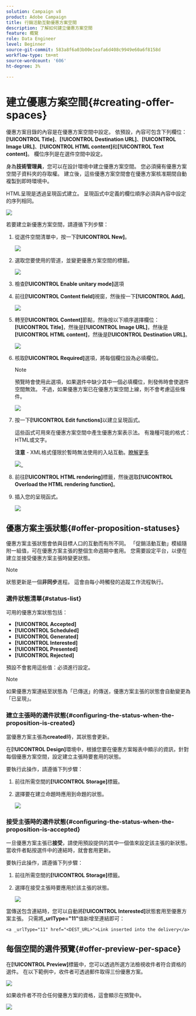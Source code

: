 ```yaml
---
solution: Campaign v8
product: Adobe Campaign
title: 行銷活動互動優惠方案空間
description: 了解如何建立優惠方案空間
feature: 概覽
role: Data Engineer
level: Beginner
source-git-commit: 583a8f6a03b00e1eafa6d408c9949e60a6f8158d
workflow-type: tm+mt
source-wordcount: '606'
ht-degree: 3%

---
```


# 建立優惠方案空間{#creating-offer-spaces}

優惠方案目錄的內容是在優惠方案空間中設定。 依預設，內容可包含下列欄位：**[!UICONTROL Title]**、**[!UICONTROL Destination URL]**、**[!UICONTROL Image URL]**、**[!UICONTROL HTML content]**&#x200B;和&#x200B;**[!UICONTROL Text content]**。 欄位序列是在選件空間中設定。

身為&#x200B;**技術管理員**，您可以在設計環境中建立優惠方案空間。 您必須擁有優惠方案空間子資料夾的存取權。 建立後，這些優惠方案空間會在優惠方案核准期間自動複製到即時環境中。

HTML呈現是透過呈現函式建立。 呈現函式中定義的欄位順序必須與內容中設定的序列相同。

![](assets/offer_space_create_009.png)

若要建立新優惠方案空間，請遵循下列步驟：

1. 從選件空間清單中，按一下&#x200B;**[!UICONTROL New]**。

   ![](assets/offer_space_create_001.png)

1. 選取您要使用的管道，並變更優惠方案空間的標籤。

   ![](assets/offer_space_create_002.png)

1. 檢查&#x200B;**[!UICONTROL Enable unitary mode]**&#x200B;選項

1. 前往&#x200B;**[!UICONTROL Content field]**&#x200B;視窗，然後按一下&#x200B;**[!UICONTROL Add]**。

   ![](assets/offer_space_create_003.png)

1. 轉至&#x200B;**[!UICONTROL Content]**&#x200B;節點，然後按以下順序選擇欄位：**[!UICONTROL Title]**，然後是&#x200B;**[!UICONTROL Image URL]**，然後是&#x200B;**[!UICONTROL HTML content]**，然後是&#x200B;**[!UICONTROL Destination URL]**。

   ![](assets/offer_space_create_004.png)

1. 核取&#x200B;**[!UICONTROL Required]**&#x200B;選項，將每個欄位設為必填欄位。

   >[!NOTE]
   >
   >預覽時會使用此選項，如果選件中缺少其中一個必填欄位，則發佈時會使選件空間無效。 不過，如果優惠方案已在優惠方案空間上線，則不會考慮這些條件。

   ![](assets/offer_space_create_005.png)

1. 按一下&#x200B;**[!UICONTROL Edit functions]**&#x200B;以建立呈現函式。

   這些函式可用來在優惠方案空間中產生優惠方案表示法。 有幾種可能的格式：HTML或文字。

   **注意**  - XML格式僅限於暫時無法使用的入站互動。[瞭解更多](../start/capability-matrix.md#gs-unavailable-features)

   ![](assets/offer_space_create_006.png)_

1. 前往&#x200B;**[!UICONTROL HTML rendering]**&#x200B;標籤，然後選取&#x200B;**[!UICONTROL Overload the HTML rendering function]**。
1. 插入您的呈現函式。

   ![](assets/offer_space_create_007.png)

## 優惠方案主張狀態{#offer-proposition-statuses}

優惠方案主張狀態會依與目標人口的互動而有所不同。 「促銷活動互動」模組隨附一組值，可在優惠方案主張的整個生命週期中套用。 您需要設定平台，以便在建立並接受優惠方案主張時變更狀態。

>[!NOTE]
>
>狀態更新是一個&#x200B;**非同步**&#x200B;進程。 這會由每小時觸發的追蹤工作流程執行。

### 選件狀態清單{#status-list}

可用的優惠方案狀態包括：

* **[!UICONTROL Accepted]**
* **[!UICONTROL Scheduled]**
* **[!UICONTROL Generated]**
* **[!UICONTROL Interested]**
* **[!UICONTROL Presented]**
* **[!UICONTROL Rejected]**

預設不會套用這些值：必須進行設定。

>[!NOTE]
>
>如果優惠方案連結至狀態為「已傳送」的傳送，優惠方案主張的狀態會自動變更為「已呈現」。

### 建立主張時的選件狀態{#configuring-the-status-when-the-proposition-is-created}

當優惠方案主張為&#x200B;**created**&#x200B;時，其狀態會更新。

在&#x200B;**[!UICONTROL Design]**&#x200B;環境中，根據您要在優惠方案報表中顯示的資訊，針對每個優惠方案空間，設定建立主張時要套用的狀態。

要執行此操作，請遵循下列步驟：

1. 前往所需空間的&#x200B;**[!UICONTROL Storage]**&#x200B;標籤。
1. 選擇要在建立命題時應用到命題的狀態。

   ![](assets/offer_update_status_001.png)

### 接受主張時的選件狀態{#configuring-the-status-when-the-proposition-is-accepted}

一旦優惠方案主張已&#x200B;**接受**，請使用預設提供的其中一個值來設定該主張的新狀態。 當收件者點按選件中的連結時，就會套用更新。

要執行此操作，請遵循下列步驟：

1. 前往所需空間的&#x200B;**[!UICONTROL Storage]**&#x200B;標籤。
1. 選擇在接受主張時要應用於該主張的狀態。

   ![](assets/offer_update_status_002.png)

<!--
**Inbound interaction**

The **[!UICONTROL Storage]** tab lets you define statuses for **proposed** and **accepted** offer propositions only. For inbound interaction, the status of offer propositions should be specified directly in the URL for calling the offer engine, rather than through the interface. This way, you will be able to specify which status to apply in other cases, for example if an offer proposition is rejected.

```
<BASE_URL>?a=UpdateStatus&p=<PRIMARY_KEY_OF_THE_PROPOSITION>&st=<NEW_STATUS_OF_THE_PROPOSITION>&r=<REDIRECT_URL>
```

For instance, the proposition (identifier **40004**) that matches the **Home insurance** offer displayed on the **Neobank** site contains the following URL:

```
<BASE_URL>?a=UpdateStatus&p=<40004>&st=<3>&r=<"http://www.neobank.com/insurance/subscribe.html">
```

As soon as a visitor clicks the offer, and therefore the URL, the **[!UICONTROL Accepted]** status (value **3**) is applied to the proposition and the visitor is redirected to a new page of the **Neobank** site to take out the insurance contract.

>[!NOTE]
>
>If you want to specify another status in the url (for example if an offer proposition is rejected), use the value corresponding to the desired status. Example: **[!UICONTROL Rejected]** = "5", **[!UICONTROL Presented]** = "1" and so on.
>
>Statuses and their values can be retrieved in the **[!UICONTROL Offer propositions (nms)]** data schema. For more on this, refer to [this page](../../configuration/using/data-schemas.md).

**Outbound interaction**
-->

當傳送包含連結時，您可以自動將&#x200B;**[!UICONTROL Interested]**&#x200B;狀態套用至優惠方案主張。 只需將&#x200B;**_urlType=&quot;11&quot;**&#x200B;值新增至連結即可：

```
<a _urlType="11" href="<DEST_URL>">Link inserted into the delivery</a>
```

## 每個空間的選件預覽{#offer-preview-per-space}

在&#x200B;**[!UICONTROL Preview]**&#x200B;標籤中，您可以透過所選方法檢視收件者符合資格的選件。 在以下範例中，收件者可透過郵件取得三份優惠方案。

![](assets/offer_space_overview_002.png)

如果收件者不符合任何優惠方案的資格，這會顯示在預覽中。

![](assets/offer_space_overview_001.png)

<!--
The preview can ignore contexts when they are restricted to a space. This is the case when the interaction schema has been extended to add fields referenced in a space using an inbound channel (for more on this, refer to Extension example.
-->
